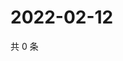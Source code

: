 # 2022-02-12

共 0 条

<!-- BEGIN WEIBO -->
<!-- 最后更新时间 Sat Feb 12 2022 08:45:52 GMT+0800 (China Standard Time) -->

<!-- END WEIBO -->

